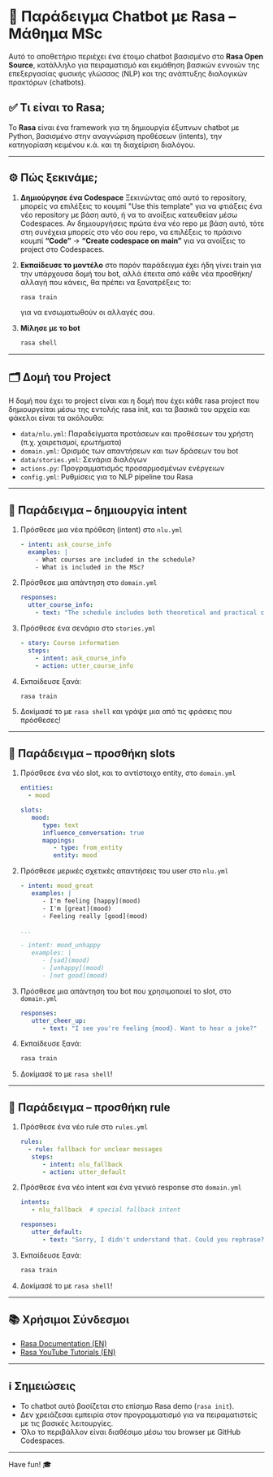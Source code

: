 # 🤖 Παράδειγμα Chatbot με Rasa – Μάθημα MSc

Αυτό το αποθετήριο περιέχει ένα έτοιμο chatbot βασισμένο στο **Rasa Open Source**, κατάλληλο για πειραματισμό και εκμάθηση βασικών εννοιών της επεξεργασίας φυσικής γλώσσας (NLP) και της ανάπτυξης διαλογικών πρακτόρων (chatbots).

## ✅ Τι είναι το Rasa;

Το **Rasa** είναι ένα framework για τη δημιουργία έξυπνων chatbot με Python, βασισμένο στην αναγνώριση προθέσεων (intents), την κατηγορίαση κειμένου κ.ά. και τη διαχείριση διαλόγου.

---

## ⚙️ Πώς ξεκινάμε;

1. **Δημιούργησε ένα Codespace**
   Ξεκινώντας από αυτό το repository, μπορείς να επιλέξεις το κουμπί "Use this template" για να φτιάξεις ένα νέο repository με βάση αυτό, ή να το ανοίξεις κατευθείαν μέσω Codespaces. Αν δημιουργήσεις πρώτα ένα νέο repo με βάση αυτό, τότε στη συνέχεια μπορείς στο νέο σου repo, να επιλέξεις το πράσινο κουμπί **“Code”** → **“Create codespace on main”** για να ανοίξεις το project στο Codespaces.

3. **Εκπαίδευσε το μοντέλο**
   στο παρόν παράδειγμα έχει ήδη γίνει train για την υπάρχουσα δομή του bot, αλλά έπειτα από κάθε νέα προσθήκη/αλλαγή που κάνεις, θα πρέπει να ξανατρέξεις το:
   ```bash
   rasa train
   ```
   για να ενσωματωθούν οι αλλαγές σου.

5. **Μίλησε με το bot**
   ```bash
   rasa shell
   ```

---

## 🗂️ Δομή του Project

Η δομή που έχει το project είναι και η δομή που έχει κάθε rasa project που δημιουργείται μέσω της εντολής rasa init, και τα βασικά του αρχεία και φάκελοι είναι τα ακόλουθα:

- `data/nlu.yml`: Παραδείγματα προτάσεων και προθέσεων του χρήστη (π.χ. χαιρετισμοί, ερωτήματα)
- `domain.yml`: Ορισμός των απαντήσεων και των δράσεων του bot
- `data/stories.yml`: Σενάρια διαλόγων
- `actions.py`: Προγραμματισμός προσαρμοσμένων ενέργειων
- `config.yml`: Ρυθμίσεις για το NLP pipeline του Rasa

---

## 🧚 Παράδειγμα – δημιουργία intent

1. Πρόσθεσε μια νέα πρόθεση (intent) στο `nlu.yml`  
   ```yaml
   - intent: ask_course_info
     examples: |
       - What courses are included in the schedule?
       - What is included in the MSc?
   ```

2. Πρόσθεσε μια απάντηση στο `domain.yml`  
   ```yaml
   responses:
     utter_course_info:
       - text: "The schedule includes both theoretical and practical courses regarding Artificial Intelligence and its applications in eduational settings."
   ```

3. Πρόσθεσε ένα σενάριο στο `stories.yml`  
   ```yaml
   - story: Course information
     steps:
       - intent: ask_course_info
       - action: utter_course_info
   ```

4. Εκπαίδευσε ξανά:
   ```bash
   rasa train
   ```

5. Δοκίμασέ το με `rasa shell` και γράψε μια από τις φράσεις που πρόσθεσες!

---

## 🧚 Παράδειγμα – προσθήκη slots

1. Πρόσθεσε ένα νέο slot, και το αντίστοιχο entity, στο `domain.yml`  
   ```yaml
   entities:
     - mood

   slots:
      mood:
         type: text
         influence_conversation: true
         mappings:
            - type: from_entity
            entity: mood
   ```

2. Πρόσθεσε μερικές σχετικές απαντήσεις του user στο `nlu.yml`  
   ```yaml
   - intent: mood_great
      examples: |
         - I'm feeling [happy](mood)
         - I'm [great](mood)
         - Feeling really [good](mood)
   
   ...

   - intent: mood_unhappy
      examples: |
         - [sad](mood)
         - [unhappy](mood)
         - [not good](mood)
   ```

3. Πρόσθεσε μια απάντηση του bot που χρησιμοποιεί το slot, στο `domain.yml`  
   ```yaml
   responses:
      utter_cheer_up:
         - text: "I see you're feeling {mood}. Want to hear a joke?"
   ```

4. Εκπαίδευσε ξανά:
   ```bash
   rasa train
   ```

5. Δοκίμασέ το με `rasa shell`!

---

## 🧚 Παράδειγμα – προσθήκη rule

1. Πρόσθεσε ένα νέο rule στο `rules.yml`  
   ```yaml
   rules:
     - rule: fallback for unclear messages
      steps:
         - intent: nlu_fallback
         - action: utter_default
   ```

2. Πρόσθεσε ένα νέο intent και ένα γενικό response στο `domain.yml`  
   ```yaml
   intents:
      - nlu_fallback  # special fallback intent

   responses:
      utter_default:
         - text: "Sorry, I didn't understand that. Could you rephrase?"
   ```

3. Εκπαίδευσε ξανά:
   ```bash
   rasa train
   ```

4. Δοκίμασέ το με `rasa shell`!

---

## 📚 Χρήσιμοι Σύνδεσμοι

- [Rasa Documentation (EN)](https://legacy-docs-oss.rasa.com/docs/rasa/)
- [Rasa YouTube Tutorials (EN)](https://www.youtube.com/watch?v=Ap62n_YAVZ8&list=PL75e0qA87dlEjGAc9j9v3a5h1mxI2Z9fi)

---

## ℹ️ Σημειώσεις

- Το chatbot αυτό βασίζεται στο επίσημο Rasa demo (`rasa init`).
- Δεν χρειάζεσαι εμπειρία στον προγραμματισμό για να πειραματιστείς με τις βασικές λειτουργίες.
- Όλο το περιβάλλον είναι διαθέσιμο μέσω του browser με GitHub Codespaces.

---

Have fun! 🎓
